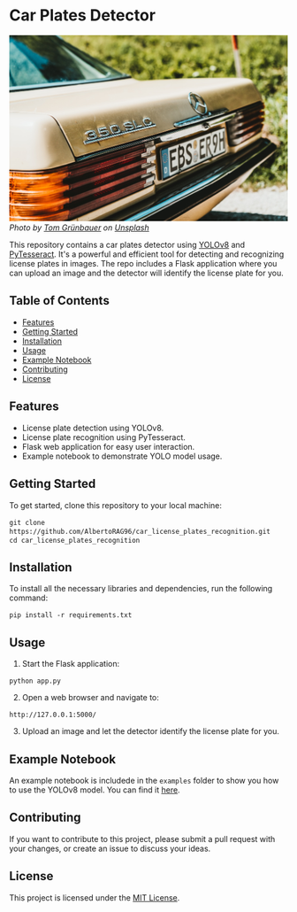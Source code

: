 # Car Plates Detector

![License Plates](./assets/license-plates-banner.jpg)
_Photo by [Tom Grünbauer](https://unsplash.com/@tomgruenbauer?utm_source=unsplash&utm_medium=referral&utm_content=creditCopyText) on [Unsplash](https://unsplash.com/photos/WElrXyQnTiM?utm_source=unsplash&utm_medium=referral&utm_content=creditCopyText)_

This repository contains a car plates detector using [YOLOv8](https://docs.ultralytics.com) and [PyTesseract](https://pypi.org/project/pytesseract/). It's a powerful and efficient tool for detecting and recognizing license plates in images. The repo includes a Flask application where you can upload an image and the detector will identify the license plate for you.

## Table of Contents

* [Features](#features)
* [Getting Started](#getting_started)
* [Installation](#installation)
* [Usage](#usage)
* [Example Notebook](#example_notebook)
* [Contributing](#contributing)
* [License](#license)

## Features<a name="features"></a>

* License plate detection using YOLOv8.
* License plate recognition using PyTesseract.
* Flask web application for easy user interaction.
* Example notebook to demonstrate YOLO model usage.

## Getting Started<a name="getting_started"></a>

To get started, clone this repository to your local machine:

```
git clone https://github.com/AlbertoRAG96/car_license_plates_recognition.git
cd car_license_plates_recognition
```

## Installation<a name="installation"></a>

To install all the necessary libraries and dependencies, run the following command:

```
pip install -r requirements.txt
```

## Usage<a name="usage"></a>

1. Start the Flask application:

```
python app.py
```

2. Open a web browser and navigate to:

```
http://127.0.0.1:5000/
```

3. Upload an image and let the detector identify the license plate for you.

## Example Notebook<a name="example_notebook"></a>

An example notebook is includede in the `examples` folder to show you how to use the YOLOv8 model. You can find it [here](https://github.com/AlbertoRAG96/car_license_plates_recognition/tree/main/examples).

## Contributing<a name="contributing"></a>

If you want to contribute to this project, please submit a pull request with your changes, or create an issue to discuss your ideas.

## License<a name="license"></a>

This project is licensed under the [MIT License](https://opensource.org/license/mit/).
